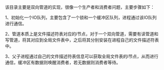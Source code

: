该目录主要是双向管道的实现，很像一个生产者和消费者问题，主要步骤如下：

1、初始化一个IO队列，主要包含了一个锁和一个缓冲区队列，进程通过该IO队列进行通信。

2、管道本质上是文件描述符表对应的i节点，对于一个双向管道，需要有读管道和写管道，将其对应到全局文件表中，之后将其分别安装在进程自己的文件描述符表中。

3、父子进程通过自己的文件描述符表信息可以获取全局文件表的i节点，从而进行通信，缓冲区有数据则唤醒消费者，若无数据则消费者等待。

